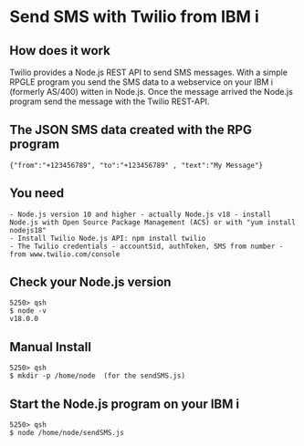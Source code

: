 # Send SMS with Twilio from IBM i

## How does it work

Twilio provides a Node.js REST API to send SMS messages. With a simple RPGLE program you send the SMS data to a webservice on your IBM i (formerly AS/400) witten in Node.js. Once the message arrived the Node.js program send the message with the Twilio REST-API.

## The JSON SMS data created with the RPG program
```
{"from":"+123456789", "to":"+123456789" , "text":"My Message"}
```
## You need
```
- Node.js version 10 and higher - actually Node.js v18 - install Node.js with Open Source Package Management (ACS) or with "yum install nodejs18"
- Install Twilio Node.js API: npm install twilio
- The Twilio credentials - accountSid, authToken, SMS from number - from www.twilio.com/console
```
## Check your Node.js version
```
5250> qsh
$ node -v
v18.0.0   
```
## Manual Install
```
5250> qsh
$ mkdir -p /home/node  (for the sendSMS.js)
```

## Start the Node.js program on your IBM i

```
5250> qsh
$ node /home/node/sendSMS.js
```

